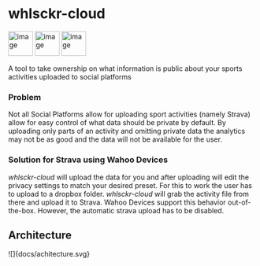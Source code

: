 # whlsckr-cloud
<style>
.custom-image {
  width: 50px;
  height: auto;
}
</style>

<img src="https://user-images.githubusercontent.com/25181517/183423507-c056a6f9-1ba8-4312-a350-19bcbc5a8697.png" alt="image" class="custom-image">
<img src="https://user-images.githubusercontent.com/25181517/183896132-54262f2e-6d98-41e3-8888-e40ab5a17326.png" alt="image" class="custom-image">
<img src="https://user-images.githubusercontent.com/25181517/183345121-36788a6e-5462-424a-be67-af1ebeda79a2.png" alt="image" class="custom-image">



A tool to take ownership on what information is public about your sports activities uploaded to social platforms

### Problem
Not all Social Platforms allow for uploading sport activities (namely Strava) allow for easy control of what data should be private by default.
By uploading only parts of an activity and omitting private data the analytics may not be as good and the data will not be available for the user.

### Solution for Strava using Wahoo Devices
*whlsckr-cloud* will upload the data for you and after uploading will edit the privacy settings to match your desired preset.
For this to work the user has to upload to a dropbox folder. *whlsckr-cloud* will grab the activity file from there and upload it to Strava.
Wahoo Devices support this behavior out-of-the-box. However, the automatic strava upload has to be disabled.

## Architecture
![]{docs/achitecture.svg}

